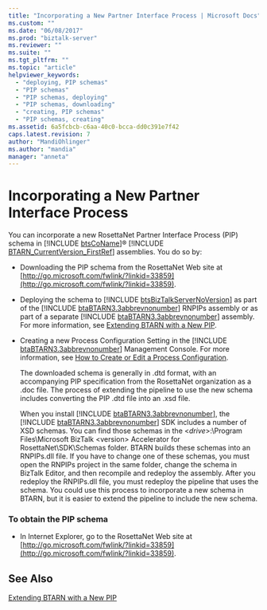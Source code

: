```yaml
---
title: "Incorporating a New Partner Interface Process | Microsoft Docs"
ms.custom: ""
ms.date: "06/08/2017"
ms.prod: "biztalk-server"
ms.reviewer: ""
ms.suite: ""
ms.tgt_pltfrm: ""
ms.topic: "article"
helpviewer_keywords: 
  - "deploying, PIP schemas"
  - "PIP schemas"
  - "PIP schemas, deploying"
  - "PIP schemas, downloading"
  - "creating, PIP schemas"
  - "PIP schemas, creating"
ms.assetid: 6a5fcbcb-c6aa-40c0-bcca-dd0c391e7f42
caps.latest.revision: 7
author: "MandiOhlinger"
ms.author: "mandia"
manager: "anneta"
---
```

# Incorporating a New Partner Interface Process
You can incorporate a new RosettaNet Partner Interface Process (PIP) schema in [!INCLUDE [btsCoName](../../includes/btsconame-md.md)]® [!INCLUDE [BTARN_CurrentVersion_FirstRef](../../includes/btarn-currentversion-firstref-md.md)] assemblies. You do so by:  
  
- Downloading the PIP schema from the RosettaNet Web site at [http://go.microsoft.com/fwlink/?linkid=33859](http://go.microsoft.com/fwlink/?linkid=33859).  
  
- Deploying the schema to [!INCLUDE [btsBizTalkServerNoVersion](../../includes/btsbiztalkservernoversion-md.md)] as part of the [!INCLUDE [btaBTARN3.3abbrevnonumber](../../includes/btabtarn3-3abbrevnonumber-md.md)] RNPIPs assembly or as part of a separate [!INCLUDE [btaBTARN3.3abbrevnonumber](../../includes/btabtarn3-3abbrevnonumber-md.md)] assembly. For more information, see [Extending BTARN with a New PIP](../../adapters-and-accelerators/accelerator-rosettanet/extending-btarn-with-a-new-pip.md).  
  
- Creating a new Process Configuration Setting in the [!INCLUDE [btaBTARN3.3abbrevnonumber](../../includes/btabtarn3-3abbrevnonumber-md.md)] Management Console. For more information, see [How to Create or Edit a Process Configuration](../../adapters-and-accelerators/accelerator-rosettanet/how-to-create-or-edit-a-process-configuration.md).  
  
  The downloaded schema is generally in .dtd format, with an accompanying PIP specification from the RosettaNet organization as a .doc file. The process of extending the pipeline to use the new schema includes converting the PIP .dtd file into an .xsd file.  
  
  When you install [!INCLUDE [btaBTARN3.3abbrevnonumber](../../includes/btabtarn3-3abbrevnonumber-md.md)], the [!INCLUDE [btaBTARN3.3abbrevnonumber](../../includes/btabtarn3-3abbrevnonumber-md.md)] SDK includes a number of XSD schemas. You can find those schemas in the \<<em>drive</em>\>:\Program Files\Microsoft BizTalk \<version\> Accelerator for RosettaNet\SDK\Schemas folder. BTARN builds these schemas into an RNPIPs.dll file. If you have to change one of these schemas, you must open the RNPIPs project in the same folder, change the schema in BizTalk Editor, and then recompile and redeploy the assembly. After you redeploy the RNPIPs.dll file, you must redeploy the pipeline that uses the schema. You could use this process to incorporate a new schema in BTARN, but it is easier to extend the pipeline to include the new schema.  
  
### To obtain the PIP schema  
  
-   In Internet Explorer, go to the RosettaNet Web site at [http://go.microsoft.com/fwlink/?linkid=33859](http://go.microsoft.com/fwlink/?linkid=33859).  
  
## See Also  
 [Extending BTARN with a New PIP](../../adapters-and-accelerators/accelerator-rosettanet/extending-btarn-with-a-new-pip.md)